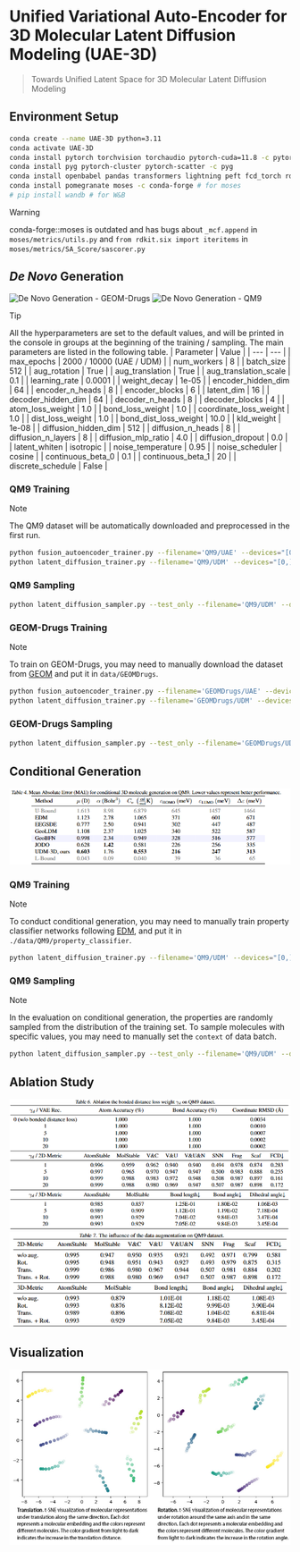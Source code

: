# Unified Variational Auto-Encoder for 3D Molecular Latent Diffusion Modeling (UAE-3D)
> Towards Unified Latent Space for 3D Molecular Latent Diffusion Modeling

## Environment Setup
```bash
conda create --name UAE-3D python=3.11
conda activate UAE-3D
conda install pytorch torchvision torchaudio pytorch-cuda=11.8 -c pytorch -c nvidia
conda install pyg pytorch-cluster pytorch-scatter -c pyg
conda install openbabel pandas transformers lightning peft fcd_torch rdkit -c conda-forge
conda install pomegranate moses -c conda-forge # for moses
# pip install wandb # for W&B
```

> [!WARNING]  
> conda-forge::moses is outdated and has bugs about `_mcf.append` in `moses/metrics/utils.py` and `from rdkit.six import iteritems` in `moses/metrics/SA_Score/sascorer.py`


## *De Novo* Generation
![*De Novo* Generation - GEOM-Drugs](2.png)
![*De Novo* Generation - QM9](3.png)
> [!TIP] 
> All the hyperparameters are set to the default values, and will be printed in the console in groups at the beginning of the training / sampling. The main parameters are listed in the following table.
> | Parameter | Value | 
> | --- | --- |
> | max_epochs | 2000 / 10000 (UAE / UDM) |
> | num_workers | 8 |
> | batch_size | 512 |
> | aug_rotation | True |
> | aug_translation | True |
> | aug_translation_scale | 0.1 |
> | learning_rate | 0.0001 |
> | weight_decay | 1e-05 |
> | encoder_hidden_dim | 64 |
> | encoder_n_heads | 8 |
> | encoder_blocks | 6 |
> | latent_dim | 16 |
> | decoder_hidden_dim | 64 |
> | decoder_n_heads | 8 |
> | decoder_blocks | 4 |
> | atom_loss_weight | 1.0 |
> | bond_loss_weight | 1.0 |
> | coordinate_loss_weight | 1.0 |
> | dist_loss_weight | 1.0 |
> | bond_dist_loss_weight | 10.0 |
> | kld_weight | 1e-08 |
> | diffusion_hidden_dim | 512 |
> | diffusion_n_heads | 8 |
> | diffusion_n_layers | 8 |
> | diffusion_mlp_ratio | 4.0 |
> | diffusion_dropout | 0.0 |
> | latent_whiten | isotropic |
> | noise_temperature | 0.95 |
> | noise_scheduler | cosine |
> | continuous_beta_0 | 0.1 |
> | continuous_beta_1 | 20 |
> | discrete_schedule | False |

### QM9 Training
> [!NOTE] 
> The QM9 dataset will be automatically downloaded and preprocessed in the first run.

```bash
python fusion_autoencoder_trainer.py --filename='QM9/UAE' --devices="[0,]" --dataset='qm9' --root='data/QM9'
python latent_diffusion_trainer.py --filename='QM9/UDM' --devices="[0,]" --dataset='qm9' --root='data/QM9' --vae_ckpt='./all_checkpoints/QM9/UAE/last.ckpt' --max_epochs=10000
```
### QM9 Sampling
```bash
python latent_diffusion_sampler.py --test_only --filename='QM9/UDM' --devices="[0,]" --dataset='qm9' --root='data/QM9' --vae_ckpt='./all_checkpoints/QM9/UAE/last.ckpt'
```

### GEOM-Drugs Training
> [!NOTE] 
> To train on GEOM-Drugs, you may need to manually download the dataset from [GEOM](https://dataverse.harvard.edu/dataset.xhtml?persistentId=doi:10.7910/DVN/JNGTDF) and put it in `data/GEOMDrugs`.

```bash
python fusion_autoencoder_trainer.py --filename='GEOMDrugs/UAE' --devices="[0,]" --dataset='drugs' --root='data/GEOMDrugs'
python latent_diffusion_trainer.py --filename='GEOMDrugs/UDM' --devices="[0,]" --dataset='drugs' --root='data/GEOMDrugs' --vae_ckpt='./all_checkpoints/QM9/UAE/last.ckpt' --max_epochs=10000
```
### GEOM-Drugs Sampling
```bash
python latent_diffusion_sampler.py --test_only --filename='GEOMDrugs/UDM' --devices="[0,]" --dataset='drugs' --root='data/GEOMDrugs' --vae_ckpt='./all_checkpoints/GEOMDrugs/UAE/last.ckpt'
```

## Conditional Generation
![Conditional Generation](4.png)
### QM9 Training
> [!NOTE] 
> To conduct conditional generation, you may need to manually train property classifier networks following [EDM](https://github.com/ehoogeboom/e3_diffusion_for_molecules?tab=readme-ov-file#train-a-property-classifier-network), and put it in `./data/QM9/property_classifier`.

```bash
python latent_diffusion_trainer.py --filename='QM9/UDM' --devices="[0,]" --dataset='qm9' --root='data/QM9' --vae_ckpt='./all_checkpoints/QM9/UAE/last.ckpt' --max_epochs=10000 --condition_property='mu'
``` 

### QM9 Sampling
> [!NOTE]
> In the evaluation on conditional generation, the properties are randomly sampled from the distribution of the training set. To sample molecules with specific values, you may need to manually set the `context` of data batch.

```bash
python latent_diffusion_sampler.py --test_only --filename='QM9/UDM' --devices="[0,]" --dataset='qm9' --root='data/QM9' --vae_ckpt='./all_checkpoints/QM9/UAE/last.ckpt' --condition_property='mu'
```

## Ablation Study
![bonded distance loss weight](6.png)
![data augmentation](7.png)

## Visualization
![Visualization](visualization.jpg)
